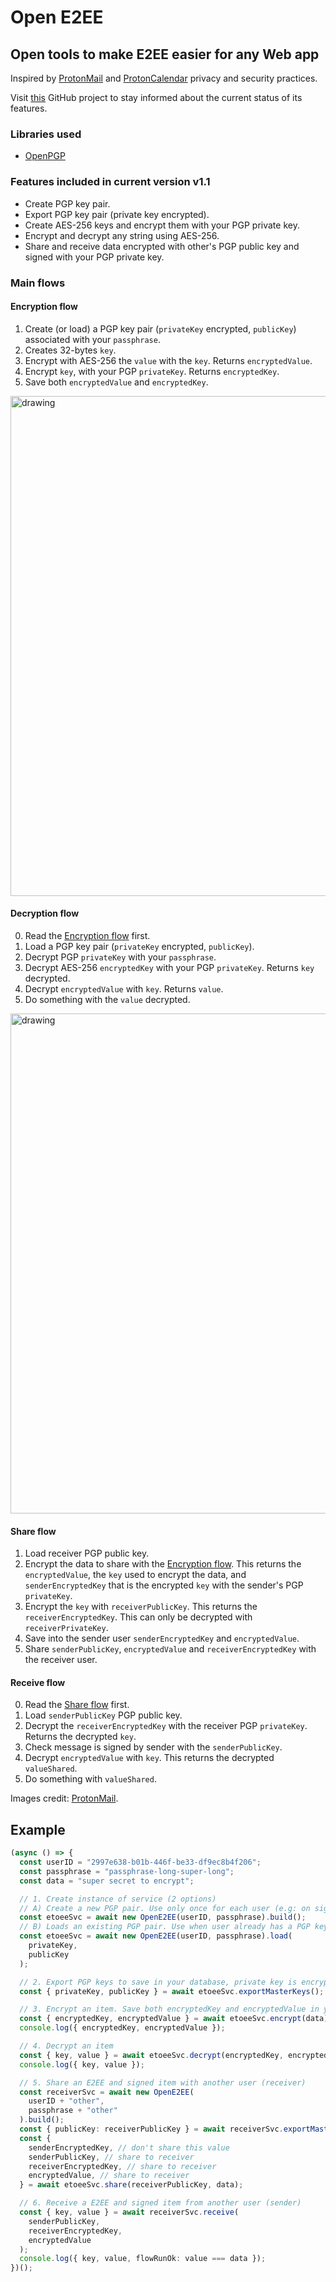 # Open E2EE

## Open tools to make E2EE easier for any Web app

Inspired by [ProtonMail](https://proton.me/blog/encrypted-email) and [ProtonCalendar](https://proton.me/blog/protoncalendar-security-model) privacy and security practices.

Visit [this](https://github.com/users/bruncanepa/projects/2/views/1) GitHub project to stay informed about the current status of its features.

### Libraries used

- [OpenPGP](https://github.com/ProtonMail/openpgpjs)

### Features included in current version v1.1

- Create PGP key pair.
- Export PGP key pair (private key encrypted).
- Create AES-256 keys and encrypt them with your PGP private key.
- Encrypt and decrypt any string using AES-256.
- Share and receive data encrypted with other's PGP public key and signed with your PGP private key.

### Main flows

#### Encryption flow

1. Create (or load) a PGP key pair (`privateKey` encrypted, `publicKey`) associated with your `passphrase`.
2. Creates 32-bytes `key`.
3. Encrypt with AES-256 the `value` with the `key`. Returns `encryptedValue`.
4. Encrypt `key`, with your PGP `privateKey`. Returns `encryptedKey`.
5. Save both `encryptedValue` and `encryptedKey`.

<img src="https://github.com/bruncanepa/open-e2ee/assets/8711973/96a6996a-dd03-47bd-a431-8b9e8e655df1" alt="drawing" width="800"/>

#### Decryption flow

0. Read the [Encryption flow](#encryption-flow) first.
1. Load a PGP key pair (`privateKey` encrypted, `publicKey`).
2. Decrypt PGP `privateKey` with your `passphrase`.
3. Decrypt AES-256 `encryptedKey` with your PGP `privateKey`. Returns `key` decrypted.
4. Decrypt `encryptedValue` with `key`. Returns `value`.
5. Do something with the `value` decrypted.

<img src="https://github.com/bruncanepa/open-e2ee/assets/8711973/643915f8-db0d-4196-a285-1c93752333fd" alt="drawing" width="800"/>

#### Share flow

1. Load receiver PGP public key.
2. Encrypt the data to share with the [Encryption flow](#encryption-flow). This returns the `encryptedValue`, the `key` used to encrypt the data, and `senderEncryptedKey` that is the encrypted `key` with the sender's PGP `privateKey`.
3. Encrypt the `key` with `receiverPublicKey`. This returns the `receiverEncryptedKey`. This can only be decrypted with `receiverPrivateKey`.
4. Save into the sender user `senderEncryptedKey` and `encryptedValue`.
5. Share `senderPublicKey`, `encryptedValue` and `receiverEncryptedKey` with the receiver user.

#### Receive flow

0. Read the [Share flow](#share-flow) first.
1. Load `senderPublicKey` PGP public key.
2. Decrypt the `receiverEncryptedKey` with the receiver PGP `privateKey`. Returns the decrypted `key`.
3. Check message is signed by sender with the `senderPublicKey`.
4. Decrypt `encryptedValue` with `key`. This returns the decrypted `valueShared`.
5. Do something with `valueShared`.

Images credit: [ProtonMail](https://proton.me/blog/what-is-pgp-encryption).

## Example

```ts
(async () => {
  const userID = "2997e638-b01b-446f-be33-df9ec8b4f206";
  const passphrase = "passphrase-long-super-long";
  const data = "super secret to encrypt";

  // 1. Create instance of service (2 options)
  // A) Create a new PGP pair. Use only once for each user (e.g: on sign up)
  const etoeeSvc = await new OpenE2EE(userID, passphrase).build();
  // B) Loads an existing PGP pair. Use when user already has a PGP key pair (e.g: on sign in)
  const etoeeSvc = await new OpenE2EE(userID, passphrase).load(
    privateKey,
    publicKey
  );

  // 2. Export PGP keys to save in your database, private key is encrypted by PGP. (e.g: on sign up)
  const { privateKey, publicKey } = await etoeeSvc.exportMasterKeys();

  // 3. Encrypt an item. Save both encryptedKey and encryptedValue in your database.
  const { encryptedKey, encryptedValue } = await etoeeSvc.encrypt(data);
  console.log({ encryptedKey, encryptedValue });

  // 4. Decrypt an item
  const { key, value } = await etoeeSvc.decrypt(encryptedKey, encryptedValue);
  console.log({ key, value });

  // 5. Share an E2EE and signed item with another user (receiver)
  const receiverSvc = await new OpenE2EE(
    userID + "other",
    passphrase + "other"
  ).build();
  const { publicKey: receiverPublicKey } = await receiverSvc.exportMasterKeys();
  const {
    senderEncryptedKey, // don't share this value
    senderPublicKey, // share to receiver
    receiverEncryptedKey, // share to receiver
    encryptedValue, // share to receiver
  } = await etoeeSvc.share(receiverPublicKey, data);

  // 6. Receive a E2EE and signed item from another user (sender)
  const { key, value } = await receiverSvc.receive(
    senderPublicKey,
    receiverEncryptedKey,
    encryptedValue
  );
  console.log({ key, value, flowRunOk: value === data });
})();
```
